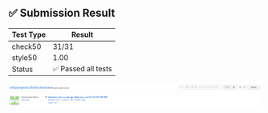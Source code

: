 ## ✅ Submission Result

| Test Type | Result |
|-----------|--------|
| check50   | 31/31    |
| style50   | 1.00   |
| Status    | ✅ Passed all tests |

![Submission Result](tictactoe_result.png)